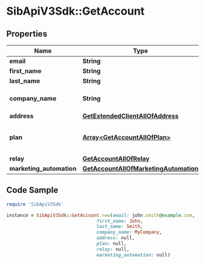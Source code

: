 # SibApiV3Sdk::GetAccount

## Properties

Name | Type | Description | Notes
------------ | ------------- | ------------- | -------------
**email** | **String** | Login Email | 
**first_name** | **String** | First Name | 
**last_name** | **String** | Last Name | 
**company_name** | **String** | Name of the company | 
**address** | [**GetExtendedClientAllOfAddress**](GetExtendedClientAllOfAddress.md) |  | 
**plan** | [**Array&lt;GetAccountAllOfPlan&gt;**](GetAccountAllOfPlan.md) | Information about your plans and credits | 
**relay** | [**GetAccountAllOfRelay**](GetAccountAllOfRelay.md) |  | 
**marketing_automation** | [**GetAccountAllOfMarketingAutomation**](GetAccountAllOfMarketingAutomation.md) |  | [optional] 

## Code Sample

```ruby
require 'SibApiV3Sdk'

instance = SibApiV3Sdk::GetAccount.new(email: john.smith@example.com,
                                 first_name: John,
                                 last_name: Smith,
                                 company_name: MyCompany,
                                 address: null,
                                 plan: null,
                                 relay: null,
                                 marketing_automation: null)
```


